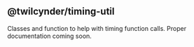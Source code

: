 ## @twilcynder/timing-util

Classes and function to help with timing function calls. Proper documentation coming soon.